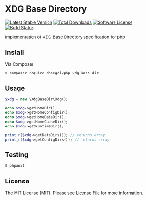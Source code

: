 # XDG Base Directory

[![Latest Stable Version](https://img.shields.io/packagist/v/dnoegel/php-xdg-base-dir.svg?style=flat-square)](https://packagist.org/packages/dnoegel/php-xdg-base-dir)
[![Total Downloads](https://img.shields.io/packagist/dt/dnoegel/php-xdg-base-dir.svg?style=flat-square)](https://packagist.org/packages/dnoegel/php-xdg-base-dir)
[![Software License](https://img.shields.io/badge/license-MIT-brightgreen.svg?style=flat-square)](LICENSE.md)
[![Build Status](https://img.shields.io/travis/dnoegel/php-xdg-base-dir/master.svg?style=flat-square)](https://travis-ci.org/dnoegel/php-xdg-base-dir)

Implementation of XDG Base Directory  specification for php

## Install

Via Composer

``` bash
$ composer require dnoegel/php-xdg-base-dir
```

## Usage

``` php
$xdg = new \XdgBaseDir\Xdg();

echo $xdg->getHomeDir();
echo $xdg->getHomeConfigDir();
echo $xdg->getHomeDataDir();
echo $xdg->getHomeCacheDir();
echo $xdg->getRuntimeDir();

print_r($xdg->getDataDirs()); // returns array
print_r($xdg->getConfigDirs()); // returns array
```

## Testing

``` bash
$ phpunit
```

## License

The MIT License (MIT). Please see [License File](https://github.com/dnoegel/php-xdg-base-dir/blob/master/LICENSE) for more information.
